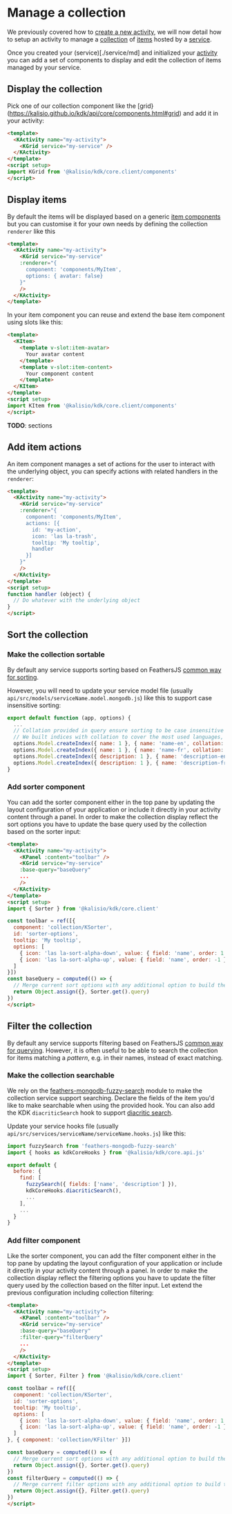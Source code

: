 # Manage a collection

We previously covered how to [create a new activity](./activity.md), we will now detail how to setup an activity to manage a [collection](https://kalisio.github.io/kdk/api/core/components.html#collections) of [items](https://kalisio.github.io/kdk/api/core/components/items.html) hosted by a [service](./service.md).

Once you created your (service)[./service/md] and initialized your [activity](activity.md) you can add a set of components to display and edit the collection of items managed by your service.

## Display the collection

Pick one of our collection component like the [grid}(https://kalisio.github.io/kdk/api/core/components.html#grid) and add it in your activity:
```html
<template>
  <KActivity name="my-activity">
    <KGrid service="my-service" />
  </KActivity>
</template>
<script setup>
import KGrid from '@kalisio/kdk/core.client/components'
</script>
```

## Display items

By default the items will be displayed based on a generic [item components](https://kalisio.github.io/kdk/api/core/components/items.html) but you can customise it for your own needs by defining the collection `renderer` like this
```html
<template>
  <KActivity name="my-activity">
    <KGrid service="my-service"
    :renderer="{
      component: 'components/MyItem',
      options: { avatar: false}
    }"
    />
  </KActivity>
</template>
```

In your item component you can reuse and extend the base item component using slots like this:
```html
<template>
  <KItem>
    <template v-slot:item-avatar>
      Your avatar content
    </template>
    <template v-slot:item-content>
      Your component content
    </template>
  </KItem>
</template>
<script setup>
import KItem from '@kalisio/kdk/core.client/components'
</script>
```

**TODO**: sections

## Add item actions

An item component manages a set of actions for the user to interact with the underlying object, you can specify actions with related handlers in the `renderer`:
```html
<template>
  <KActivity name="my-activity">
    <KGrid service="my-service"
    :renderer="{
      component: 'components/MyItem',
      actions: [{
        id: 'my-action',
        icon: 'las la-trash',
        tooltip: 'My tooltip',
        handler
      }]
    }"
    />
  </KActivity>
</template>
<script setup>
function handler (object) {
  // Do whatever with the underlying object
}
</script>
```

## Sort the collection

### Make the collection sortable

By default any service supports sorting based on FeathersJS [common way for sorting](https://feathersjs.com/api/databases/querying.html#sort).

However, you will need to update your service model file (usually `api/src/models/serviceName.model.mongodb.js`) like this to support case insensitive sorting:
```js
export default function (app, options) {
  ...
  // Collation provided in query ensure sorting to be case insensitive w.r.t. user's language
  // We built indices with collation to cover the most used languages, it requires different naming...
  options.Model.createIndex({ name: 1 }, { name: 'name-en', collation: { locale: 'en', strength: 1 } })
  options.Model.createIndex({ name: 1 }, { name: 'name-fr', collation: { locale: 'fr', strength: 1 } })
  options.Model.createIndex({ description: 1 }, { name: 'description-en', collation: { locale: 'en', strength: 1 } })
  options.Model.createIndex({ description: 1 }, { name: 'description-fr', collation: { locale: 'fr', strength: 1 } })
}
```

### Add sorter component

You can add the sorter component either in the top pane by updating the layout configuration of your application or include it directly in your activity content through a panel.
In order to make the collection display reflect the sort options you have to update the base query used by the collection based on the sorter input:
```html
<template>
  <KActivity name="my-activity">
    <KPanel :content="toolbar" />
    <KGrid service="my-service"
    :base-query="baseQuery"
    ...
    />
  </KActivity>
</template>
<script setup>
import { Sorter } from '@kalisio/kdk/core.client'

const toolbar = ref([{
  component: 'collection/KSorter',
  id: 'sorter-options',
  tooltip: 'My tooltip',
  options: [
    { icon: 'las la-sort-alpha-down', value: { field: 'name', order: 1 }, default: true },
    { icon: 'las la-sort-alpha-up', value: { field: 'name', order: -1 } }
  ]
}])
const baseQuery = computed(() => {
  // Merge current sort options with any additional option to build the base query
  return Object.assign({}, Sorter.get().query)
})
</script>
```

## Filter the collection

By default any service supports filtering based on FeathersJS [common way for querying](https://feathersjs.com/api/databases/querying.html#sort).
However, it is often useful to be able to search the collection for items matching a *pattern*, e.g. in their names, instead of exact matching. 

### Make the collection searchable

We rely on the [feathers-mongodb-fuzzy-search](https://github.com/arve0/feathers-mongodb-fuzzy-search) module to make the collection service support searching. Declare the fields of the item you'd like to make searchable when using the provided hook.
You can also add the KDK `diacriticSearch` hook to support [diacritic search](https://connect.ebsco.com/s/article/What-is-diacritic-search).

Update your service hooks file (usually `api/src/services/serviceName/serviceName.hooks.js`) like this:
```js
import fuzzySearch from 'feathers-mongodb-fuzzy-search'
import { hooks as kdkCoreHooks } from '@kalisio/kdk/core.api.js'

export default {
  before: {
    find: [
      fuzzySearch({ fields: ['name', 'description'] }),
      kdkCoreHooks.diacriticSearch(),
      ...
    ],
    ...
  }
}
```

### Add filter component

Like the sorter component, you can add the filter component either in the top pane by updating the layout configuration of your application or include it directly in your activity content through a panel.
In order to make the collection display reflect the filtering options you have to update the filter query used by the collection based on the filter input. Let extend the previous configuration including collection filtering:
```html
<template>
  <KActivity name="my-activity">
    <KPanel :content="toolbar" />
    <KGrid service="my-service"
    :base-query="baseQuery"
    :filter-query="filterQuery"
    ...
    />
  </KActivity>
</template>
<script setup>
import { Sorter, Filter } from '@kalisio/kdk/core.client'

const toolbar = ref([{
  component: 'collection/KSorter',
  id: 'sorter-options',
  tooltip: 'My tooltip',
  options: [
    { icon: 'las la-sort-alpha-down', value: { field: 'name', order: 1 }, default: true },
    { icon: 'las la-sort-alpha-up', value: { field: 'name', order: -1 } }
  ]
}, { component: 'collection/KFilter' }])

const baseQuery = computed(() => {
  // Merge current sort options with any additional option to build the base query
  return Object.assign({}, Sorter.get().query)
})
const filterQuery = computed(() => {
  // Merge current filter options with any additional option to build the filter query
  return Object.assign({}, Filter.get().query)
})
</script>
```
